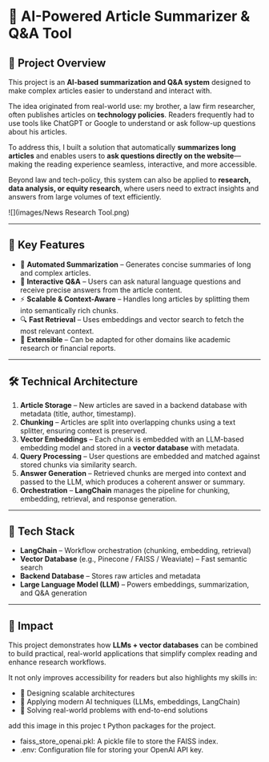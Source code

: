
 # 📖 AI-Powered Article Summarizer & Q&A Tool  

## 📌 Project Overview  
This project is an **AI-based summarization and Q&A system** designed to make complex articles easier to understand and interact with.  

The idea originated from real-world use: my brother, a law firm researcher, often publishes articles on **technology policies**. Readers frequently had to use tools like ChatGPT or Google to understand or ask follow-up questions about his articles.  

To address this, I built a solution that automatically **summarizes long articles** and enables users to **ask questions directly on the website**—making the reading experience seamless, interactive, and more accessible.  

Beyond law and tech-policy, this system can also be applied to **research, data analysis, or equity research**, where users need to extract insights and answers from large volumes of text efficiently.  

![](images/News Research Tool.png)

---

## 🚀 Key Features  
- 📝 **Automated Summarization** – Generates concise summaries of long and complex articles.  
- 💬 **Interactive Q&A** – Users can ask natural language questions and receive precise answers from the article content.  
- ⚡ **Scalable & Context-Aware** – Handles long articles by splitting them into semantically rich chunks.  
- 🔍 **Fast Retrieval** – Uses embeddings and vector search to fetch the most relevant context.  
- 🔧 **Extensible** – Can be adapted for other domains like academic research or financial reports.  

---

## 🛠️ Technical Architecture  
1. **Article Storage** – New articles are saved in a backend database with metadata (title, author, timestamp).  
2. **Chunking** – Articles are split into overlapping chunks using a text splitter, ensuring context is preserved.  
3. **Vector Embeddings** – Each chunk is embedded with an LLM-based embedding model and stored in a **vector database** with metadata.  
4. **Query Processing** – User questions are embedded and matched against stored chunks via similarity search.  
5. **Answer Generation** – Retrieved chunks are merged into context and passed to the LLM, which produces a coherent answer or summary.  
6. **Orchestration** – **LangChain** manages the pipeline for chunking, embedding, retrieval, and response generation.  

---

## 🧰 Tech Stack  
- **LangChain** – Workflow orchestration (chunking, embedding, retrieval)  
- **Vector Database** (e.g., Pinecone / FAISS / Weaviate) – Fast semantic search  
- **Backend Database** – Stores raw articles and metadata  
- **Large Language Model (LLM)** – Powers embeddings, summarization, and Q&A generation  

---

## 🎯 Impact  
This project demonstrates how **LLMs + vector databases** can be combined to build practical, real-world applications that simplify complex reading and enhance research workflows.  

It not only improves accessibility for readers but also highlights my skills in:  
- 📐 Designing scalable architectures  
- 🤖 Applying modern AI techniques (LLMs, embeddings, LangChain)  
- 🔗 Solving real-world problems with end-to-end solutions  

add this image in this projec t Python packages for the project.
- faiss_store_openai.pkl: A pickle file to store the FAISS index.
- .env: Configuration file for storing your OpenAI API key.
